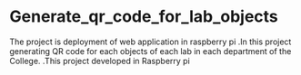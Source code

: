 # Generate_qr_code_for_lab_objects
The project is deployment of web application in raspberry pi .In this project  generating QR code for each objects of each lab in each department of the College. .This project developed in Raspberry pi 

